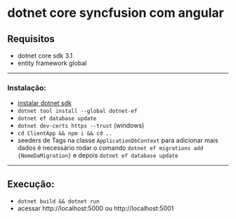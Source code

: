 # dotnet core syncfusion com angular

## Requisitos

- dotnet core sdk 3.1
- entity framework global
---
### Instalação:
- [instalar dotnet sdk](https://dotnet.microsoft.com/download/dotnet-core/3.1)
- `dotnet tool install --global dotnet-ef`
- `dotnet ef database update`
- `dotnet dev-certs https --trust` (windows)
- `cd ClientApp && npm i && cd ..`
- seeders de Tags na classe `ApplicationDbContext` para adicionar mais dados é necessário rodar o comando `dotnet ef migrations add {NomeDaMigration}` e depois `dotnet ef database update`
---
## Execução:
- `dotnet build && dotnet run`
- acessar http://localhost:5000 ou http://localhost:5001
